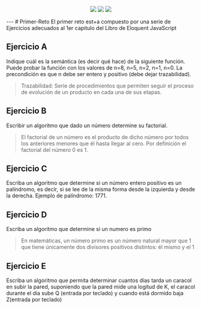 <p align="center">
<a href="https://twitter.com/Raydesite"><img src="https://img.shields.io/twitter/follow/raydesite?label=Follow&style=social"></a>
<a href="https://github.com/Raydesite/Primer-Reto/stargazers"><img src="https://img.shields.io/github/stars/raydesite?style=social"></a>
<a href="https://github.com/Raydesite/Primer-Reto/network/members"><img src="https://img.shields.io/github/forks/raydesite/Primer-Reto?style=social"></a>
</p>
---
# Primer-Reto
El primer reto est+a compuesto por una serie de Ejercicios adecuados al 1er capitulo del Libro de Eloquent JavaScript


## Ejercicio A
Indique cuál es la semántica (es decir qué hace) de la siguiente función.
Puede probar la función con los valores de n=8, n=5, n=2, n=1, n=0. La precondición es que n debe ser entero y positivo (debe dejar trazabilidad). 

>Trazabilidad: Serie de procedimientos que permiten seguir el proceso de evolución de un producto en cada una de sus etapas.

## Ejercicio B
Escribir un algoritmo que dado un número determine su factorial.

>El factorial de un número es el producto de dicho número por todos los anteriores menores que él hasta llegar al cero. Por definición el factorial del número 0 es 1.

## Ejercicio C
Escriba un algoritmo que determine si un número entero positivo es un palíndromo, es decir, si se lee de la misma forma desde la izquierda y desde la derecha. Ejemplo de palíndromo: 1771.

## Ejercicio D
Escriba un algoritmo que determine si un numero es primo 

>En matemáticas, un número primo es un número natural mayor que 1 que tiene únicamente dos divisores positivos distintos: él mismo y el 1

## Ejercicio E
Escriba un algoritmo que permita determinar cuantos días tarda un caracol en subir la pared, suponiendo que la pared mide una logitud de K, el caracol durante el día sube Q (entrada por teclado) y cuando está dormido baja Z(entrada por teclado)
